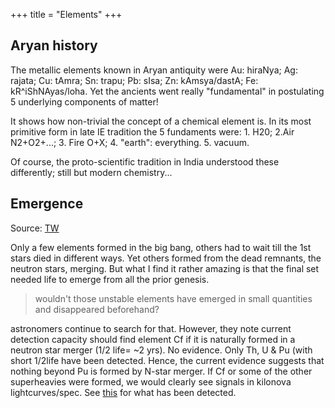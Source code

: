 +++
title = "Elements"
+++

## Aryan history
The metallic elements known in Aryan antiquity were Au: hiraNya; Ag: rajata; Cu: tAmra; Sn: trapu; Pb: sIsa; Zn: kAmsya/dastA; Fe: kR^iShNAyas/loha. Yet the ancients went really "fundamental" in postulating 5 underlying components of matter! 

It shows how non-trivial the concept of a chemical element is. In its most primitive form in late IE tradition the 5 fundaments were: 1. H20; 2.Air N2+O2+...; 3. Fire O+X; 4. "earth": everything. 5. vacuum. 

Of course, the proto-scientific tradition in India understood these differently; still but modern chemistry...

## Emergence

Source: [TW](https://twitter.com/blog_supplement/status/1771732258879070696)

Only a few elements formed in the big bang, others had to wait till the 1st stars died in different ways. Yet others formed from the dead remnants, the neutron stars, merging. But what I find it rather amazing is that the final set needed life to emerge from all the prior genesis.

> wouldn't those unstable elements have emerged in small quantities and disappeared beforehand?

astronomers continue to search for that. However, they note current detection capacity should find element Cf if it is naturally formed in a neutron star merger (1/2 life= ~2 yrs). No evidence. Only Th, U & Pu (with short 1/2life have been detected. Hence, the current evidence suggests that nothing beyond Pu is formed by N-star merger. If Cf or some of the other superheavies were formed, we would clearly see signals in kilonova lightcurves/spec. See [this](https://www.science.org/doi/10.1126/science.aau9540) for what has been detected.
